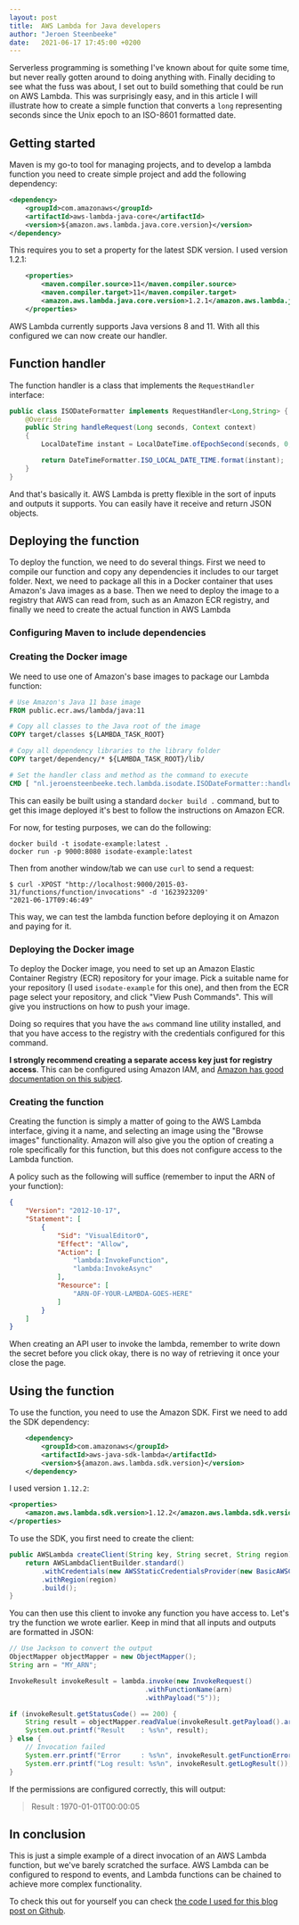 ```yaml
---
layout: post
title:  AWS Lambda for Java developers
author: "Jeroen Steenbeeke"
date:   2021-06-17 17:45:00 +0200
---
```

Serverless programming is something I've known about for quite some time, but never really gotten around
to doing anything with. Finally deciding to see what the fuss was about, I set out to build something
that could be run on AWS Lambda. This was surprisingly easy, and in this article I will illustrate how
to create a simple function that converts a `long` representing seconds since the Unix epoch to an ISO-8601 formatted date.

<!--more-->

## Getting started

Maven is my go-to tool for managing projects, and to develop a lambda function you need to create 
simple project and add the following dependency:

```xml
<dependency>
	<groupId>com.amazonaws</groupId>
	<artifactId>aws-lambda-java-core</artifactId>
    <version>${amazon.aws.lambda.java.core.version}</version>
</dependency>
```
This requires you to set a property for the latest SDK version. I used version 1.2.1:

```xml
    <properties>
        <maven.compiler.source>11</maven.compiler.source>
        <maven.compiler.target>11</maven.compiler.target>
        <amazon.aws.lambda.java.core.version>1.2.1</amazon.aws.lambda.java.core.version>
    </properties>
```
AWS Lambda currently supports Java versions 8 and 11. With all this configured we can now create our handler.

## Function handler

The function handler is a class that implements the `RequestHandler` interface:

```java
public class ISODateFormatter implements RequestHandler<Long,String> {
	@Override
	public String handleRequest(Long seconds, Context context)
	{
		LocalDateTime instant = LocalDateTime.ofEpochSecond(seconds, 0, ZoneOffset.UTC);

		return DateTimeFormatter.ISO_LOCAL_DATE_TIME.format(instant);
	}
}
```
And that's basically it. AWS Lambda is pretty flexible in the sort of inputs and outputs it supports.
You can easily have it receive and return JSON objects.

## Deploying the function

To deploy the function, we need to do several things. First we need to compile our function and copy any dependencies
it includes to our target folder. Next, we need to package all this in a Docker container that uses
Amazon's Java images as a base. Then we need to deploy the image to a registry that AWS can read from,
such as an Amazon ECR registry, and finally we need to create the actual function in AWS Lambda

### Configuring Maven to include dependencies



### Creating the Docker image

We need to use one of Amazon's base images to package our Lambda function:

```dockerfile
# Use Amazon's Java 11 base image
FROM public.ecr.aws/lambda/java:11

# Copy all classes to the Java root of the image
COPY target/classes ${LAMBDA_TASK_ROOT}

# Copy all dependency libraries to the library folder
COPY target/dependency/* ${LAMBDA_TASK_ROOT}/lib/

# Set the handler class and method as the command to execute
CMD [ "nl.jeroensteenbeeke.tech.lambda.isodate.ISODateFormatter::handleRequest" ]
```

This can easily be built using a standard `docker build .` command, but to get this image deployed
it's best to follow the instructions on Amazon ECR.

For now, for testing purposes, we can do the following:

```shell
docker build -t isodate-example:latest .
docker run -p 9000:8080 isodate-example:latest
```

Then from another window/tab we can use `curl` to send a request:

```shell
$ curl -XPOST "http://localhost:9000/2015-03-31/functions/function/invocations" -d '1623923209'
"2021-06-17T09:46:49"
```

This way, we can test the lambda function before deploying it on Amazon and paying for it.

### Deploying the Docker image

To deploy the Docker image, you need to set up an Amazon Elastic Container Registry (ECR) repository for your image. Pick a suitable
name for your repository (I used `isodate-example` for this one), and then from the ECR page select
your repository, and click "View Push Commands". This will give you instructions on how to push your
image.

Doing so requires that you have the `aws` command line utility installed, and that you have access to
the registry with the credentials configured for this command.

**I strongly recommend creating a separate access key just for registry access**. This can be configured
using Amazon IAM, and [Amazon has good documentation on this subject](https://docs.aws.amazon.com/AmazonECR/latest/userguide/Registries.html#registry_auth).

### Creating the function

Creating the function is simply a matter of going to the AWS Lambda interface, giving it a name,
and selecting an image using the "Browse images" functionality. Amazon will also give you the option
of creating a role specifically for this function, but this does not configure access to the Lambda function.

A policy such as the following will suffice (remember to input the ARN of your function):

```json
{
    "Version": "2012-10-17",
    "Statement": [
        {
            "Sid": "VisualEditor0",
            "Effect": "Allow",
            "Action": [
                "lambda:InvokeFunction",
                "lambda:InvokeAsync"
            ],
            "Resource": [
                "ARN-OF-YOUR-LAMBDA-GOES-HERE"
            ]
        }
    ]
}
```

When creating an API user to invoke the lambda, remember to write down the secret before you click okay,
there is no way of retrieving it once your close the page.

## Using the function

To use the function, you need to use the Amazon SDK. First we need to add the SDK dependency:

```xml
    <dependency>
        <groupId>com.amazonaws</groupId>
        <artifactId>aws-java-sdk-lambda</artifactId>
        <version>${amazon.aws.lambda.sdk.version}</version>
    </dependency>
```
I used version `1.12.2`:
```xml
<properties>
	<amazon.aws.lambda.sdk.version>1.12.2</amazon.aws.lambda.sdk.version>
</properties>
```
To use the SDK, you first need to create the client:
```java
public AWSLambda createClient(String key, String secret, String region) {
	return AWSLambdaClientBuilder.standard()
		.withCredentials(new AWSStaticCredentialsProvider(new BasicAWSCredentials(key,secret))
		.withRegion(region)
		.build();
}
```
You can then use this client to invoke any function you have access to. Let's try the function we
wrote earlier. Keep in mind that all inputs and outputs are formatted in JSON:
```java
// Use Jackson to convert the output
ObjectMapper objectMapper = new ObjectMapper();
String arn = "MY_ARN";

InvokeResult invokeResult = lambda.invoke(new InvokeRequest()
                                  .withFunctionName(arn)
                                  .withPayload("5"));

if (invokeResult.getStatusCode() == 200) {
	String result = objectMapper.readValue(invokeResult.getPayload().array(), String.class);
	System.out.printf("Result    : %s%n", result);	
} else {
	// Invocation failed
	System.err.printf("Error     : %s%n", invokeResult.getFunctionError());
	System.err.printf("Log result: %s%n", invokeResult.getLogResult());    
}
```
If the permissions are configured correctly, this will output:

> Result    : 1970-01-01T00:00:05

## In conclusion

This is just a simple example of a direct invocation of an AWS Lambda function, but we've barely
scratched the surface. AWS Lambda can be configured to respond to events, and Lambda functions can
be chained to achieve more complex functionality.

To check this out for yourself you can check [the code I used for this blog post on Github](https://github.com/jsteenbeeke/aws-lambda-blog-post).
